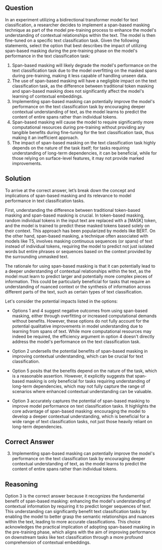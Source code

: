 ## Question

In an experiment utilizing a bidirectional transformer model for text classification, a researcher decides to implement a span-based masking technique as part of the model pre-training process to enhance the model's understanding of contextual relationships within the text. The model is then fine-tuned on a specific text classification task. Given the following statements, select the option that best describes the impact of utilizing span-based masking during the pre-training phase on the model's performance in the text classification task:

1. Span-based masking will likely degrade the model's performance on the text classification task due to the model overfitting on the masked spans during pre-training, making it less capable of handling unseen data.
2. The use of span-based masking will have a negligible impact on the text classification task, as the difference between traditional token masking and span-based masking does not significantly affect the model's learning of contextual embeddings.
3. Implementing span-based masking can potentially improve the model's performance on the text classification task by encouraging deeper contextual understanding of text, as the model learns to predict the content of entire spans rather than individual tokens.
4. Span-based masking will cause the model to require significantly more computational resources during pre-training without providing any tangible benefits during fine-tuning for the text classification task, thus making it an inefficient approach.
5. The impact of span-based masking on the text classification task highly depends on the nature of the task itself; for tasks requiring understanding of long-term dependencies, it can be beneficial, while for those relying on surface-level features, it may not provide marked improvements.

## Solution

To arrive at the correct answer, let’s break down the concept and implications of span-based masking and its relevance to model performance in text classification tasks.

First, understanding the difference between traditional token-based masking and span-based masking is crucial. In token-based masking, random individual tokens in the input text are replaced with a [MASK] token, and the model is trained to predict these masked tokens based solely on their context. This approach has been popularized by models like BERT. On the other hand, span-based masking, a technique often associated with models like T5, involves masking continuous sequences (or spans) of text instead of individual tokens, requiring the model to predict not just isolated words but entire phrases or sequences based on the context provided by the surrounding unmasked text.

The rationale for using span-based masking is that it can potentially lead to a deeper understanding of contextual relationships within the text, as the model must learn to predict larger and potentially more complex pieces of information. This could be particularly beneficial for tasks that require an understanding of nuanced context or the synthesis of information across different parts of the text, such as certain types of text classification.

Let's consider the potential impacts listed in the options:

- Options 1 and 4 suggest negative outcomes from using span-based masking, either through overfitting or increased computational demands without benefits. However, these options do not fully account for the potential qualitative improvements in model understanding due to learning from spans of text. While more computational resources may indeed be required, the efficiency argument in option 4 doesn't directly address the model's performance on the text classification task.

- Option 2 undersells the potential benefits of span-based masking in improving contextual understanding, which can be crucial for text classification.

- Option 5 posits that the benefits depend on the nature of the task, which is a reasonable assertion. However, it explicitly suggests that span-based masking is only beneficial for tasks requiring understanding of long-term dependencies, which may not fully capture the range of scenarios where enhanced contextual understanding can be valuable.

- Option 3 accurately captures the potential of span-based masking to improve model performance on text classification tasks. It highlights the core advantage of span-based masking: encouraging the model to develop a deeper contextual understanding, which is beneficial for a wide range of text classification tasks, not just those heavily reliant on long-term dependencies.

## Correct Answer

3. Implementing span-based masking can potentially improve the model's performance on the text classification task by encouraging deeper contextual understanding of text, as the model learns to predict the content of entire spans rather than individual tokens.

## Reasoning

Option 3 is the correct answer because it recognizes the fundamental benefit of span-based masking: enhancing the model's understanding of contextual information by requiring it to predict longer sequences of text. This understanding can significantly benefit text classification tasks by enabling the model to better grasp the semantic relationships and nuances within the text, leading to more accurate classifications. This choice acknowledges the practical implication of adopting span-based masking in the pre-training phase, which aligns with the aim of improving performance on downstream tasks like text classification through a more profound comprehension of contextual embeddings.